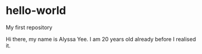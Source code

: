 # hello-world
My first repository

Hi there, my name is Alyssa Yee. I am 20 years old already before I realised it.
